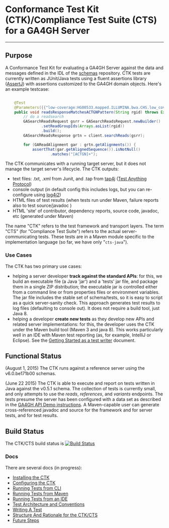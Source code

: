 # Conformance Test Kit (CTK)/Compliance Test Suite (CTS) for a GA4GH Server

----------

## Purpose
A Conformance Test Kit for evaluating a GA4GH Server against the data and messages defined
in the IDL of the [schemas](https://github.com/ga4gh/schemas) repository. CTK tests are currently
written as JUnit/Java tests using a
fluent assertions library ([AssertJ](http://joel-costigliola.github.io/assertj/)) with assertions
customized to the GA4GH domain objects. Here's an example testcase:

```java

	@Test
    @Parameters({{"low-coverage:HG00533.mapped.ILLUMINA.bwa.CHS.low_coverage.20120522"})
    public void readsResponseMatchesACTGNPattern(String rgid) throws Exception {
        // do a readsearch
        GASearchReadsRequest gsrr = GASearchReadsRequest.newBuilder()
                .setReadGroupIds(Arrays.asList(rgid))
                .build();
        GASearchReadsResponse grtn = client.searchReads(gsrr);

        for (GAReadAlignment gar : grtn.getAlignments()) {
            assertThat(gar.getAlignedSequence()).isNotNull()
                    .matches("[ACTGN]+");
```

The CTK communicates with a running target server, but it does not manage the target server's lifecycle.
The CTK outputs:

- text files: .txt, .xml from Junit, and .tap from [tap4j](http://tap4j.org/)
([Test Anything Protocol](https://testanything.org/))
- console output (in default config this includes logs, but you can re-configure using
[log4j2](https://logging.apache.org/log4j/2.x/manual/configuration.html))
- HTML files of test results (when tests run under Maven, failure reports also to test source/javadoc )
- HTML 'site' of contributor, dependency reports, source code, javadoc, etc (generated under Maven)

The name "CTK" refers to the test framework and transport layers.
The term "CTS" (for "Compliance Test Suite") refers to the actual server-communicating tests. These tests
are in a Maven module specific to the implementation language (so far, we have only "`cts-java`").


### Use Cases
The CTK has two primary use cases:

- helping a server developer **track against the standard APIs**: for this, we build an executable file
(a Java 'jar') and a 'tests' jar file, and package them in a single ZIP distribution; the executable
jar is controlled either from a command line or from properties files or
environment variables. The jar file includes the stable set of schema/tests, so it is easy to script as
a quick server-sanity check. This approach generates test results to log files (defaulting to console out).
It does not require a build tool, just Java 8.
- helping a developer **create new tests** as they develop new APIs and related server implementations:
for this, the developer uses the CTK under the Maven build tool (Maven 3 and java 8). This works
particularly well in an IDE
with Maven test reporting (as, for example, IntelliJ or Eclipse). See the
 [Getting Started as a test writer](##getting-started-as-a-test-writer) document.


## Functional Status
(August 1, 2015) The CTK runs against a reference server using the v6.0.be171b00 schemas.

(June 22 2015) The CTK is able to execute and report on tests written in Java against the v0.5.1 schema. The collection of tests is currently small, and only attempts to
 use the *reads*, *references*, and *variants* endpoints. The tests presume the server has been configured with a data
 set as described in the [GA4GH API Demo
 instructions](http://ga4gh-reference-implementation.readthedocs.org/en/stable/demo.html). A Maven-capable user can
 generate cross-referenced javadoc and source for the framework and for server tests, and for test results.

## Build Status

The CTK/CTS build status is [![Build Status](https://travis-ci.org/ga4gh/compliance.svg?branch=master)](https://travis-ci.org/ga4gh/compliance)

### Docs

There are several docs (in progress):

- [Installing the CTK](InstallingTheCTK.md)
- [Configuring the CTK](ConfigTheCTK.md)
- [Running Tests from CLI](RunningTests_CLI.md)
- [Running Tests from Maven](RunningTests_maven.md)
- [Running Tests from an IDE](RunningTests_IDE.md)
- [Test Architecture and Conventions](TestArchAndConventions.md)
- [Writing A Test](WritingATest.md)
- [Structure And Rationale for the CTK/CTS](StructureAndRationale.md)
- [Future Steps](FutureSteps.md)





